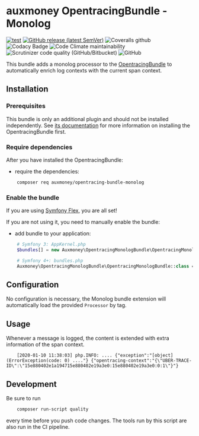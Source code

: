 # auxmoney OpentracingBundle - Monolog

[![test](https://github.com/auxmoney/OpentracingBundle-Monolog/workflows/test/badge.svg)](https://github.com/auxmoney/OpentracingBundle-Monolog/actions?query=workflow%3Atest)
[![GitHub release (latest SemVer)](https://img.shields.io/github/v/release/auxmoney/OpentracingBundle-Monolog)](https://github.com/auxmoney/OpentracingBundle-Monolog/releases/latest)
![Coveralls github](https://img.shields.io/coveralls/github/auxmoney/OpentracingBundle-Monolog)
![Codacy Badge](https://api.codacy.com/project/badge/Grade/fa0c65d723464aebaf66bc522445e0e8)
![Code Climate maintainability](https://img.shields.io/codeclimate/maintainability/auxmoney/OpentracingBundle-Monolog)
![Scrutinizer code quality (GitHub/Bitbucket)](https://img.shields.io/scrutinizer/quality/g/auxmoney/OpentracingBundle-Monolog)
![GitHub](https://img.shields.io/github/license/auxmoney/OpentracingBundle-Monolog)

This bundle adds a monolog processor to the [OpentracingBundle](https://github.com/auxmoney/OpentracingBundle-core) to automatically enrich 
log contexts with the current span context.

## Installation

### Prerequisites

This bundle is only an additional plugin and should not be installed independently. See
[its documentation](https://github.com/auxmoney/OpentracingBundle-core#installation) for more information on installing the OpentracingBundle first.

### Require dependencies

After you have installed the OpentracingBundle:

* require the dependencies:

```bash
    composer req auxmoney/opentracing-bundle-monolog
```

### Enable the bundle

If you are using [Symfony Flex](https://github.com/symfony/flex), you are all set!

If you are not using it, you need to manually enable the bundle:

* add bundle to your application:

```php
    # Symfony 3: AppKernel.php
    $bundles[] = new Auxmoney\OpentracingMonologBundle\OpentracingMonologBundle();
```

```php
    # Symfony 4+: bundles.php
    Auxmoney\OpentracingMonologBundle\OpentracingMonologBundle::class => ['all' => true],
```

## Configuration

No configuration is necessary, the Monolog bundle extension will automatically load the provided `Processor` by tag.

## Usage

Whenever a message is logged, the content is extended with extra information of the span context.

```
    [2020-01-10 11:38:03] php.INFO: .... {"exception":"[object] (ErrorException(code: 0) ...."} {"opentracing-context":"{\"UBER-TRACE-ID\":\"15e880402e1a194715e880402e19a3e0:15e880402e19a3e0:0:1\"}"}
```

## Development

Be sure to run

```bash
    composer run-script quality
```

every time before you push code changes. The tools run by this script are also run in the CI pipeline.
